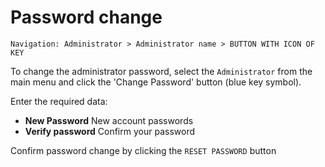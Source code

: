 # Password change

```text
Navigation: Administrator > Administrator name > BUTTON WITH ICON OF KEY
```

To change the administrator password, select the `Administrator` from the main menu and click the 'Change Password' button \(blue key symbol\).

Enter the required data:

* **New Password** New account passwords
* **Verify password** Confirm your password

Confirm password change by clicking the `RESET PASSWORD` button

